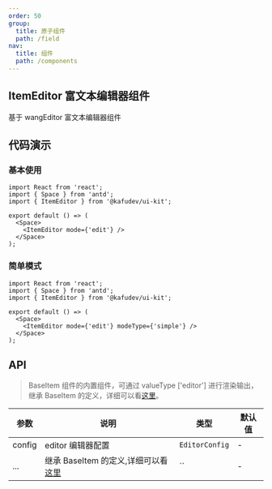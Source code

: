 ```yaml
---
order: 50
group:
  title: 原子组件
  path: /field
nav:
  title: 组件
  path: /components
---
```


## ItemEditor 富文本编辑器组件

基于 wangEditor 富文本编辑器组件

## 代码演示

### 基本使用

```tsx
import React from 'react';
import { Space } from 'antd';
import { ItemEditor } from '@kafudev/ui-kit';

export default () => (
  <Space>
    <ItemEditor mode={'edit'} />
  </Space>
);
```

### 简单模式

```tsx
import React from 'react';
import { Space } from 'antd';
import { ItemEditor } from '@kafudev/ui-kit';

export default () => (
  <Space>
    <ItemEditor mode={'edit'} modeType={'simple'} />
  </Space>
);
```

## API

> BaseItem 组件的内置组件，可通过 valueType ['editor'] 进行渲染输出，继承 BaseItem 的定义，详细可以看[这里](/components/base-item)。

| 参数   | 说明                                                         | 类型           | 默认值 |
| ------ | ------------------------------------------------------------ | -------------- | ------ |
| config | editor 编辑器配置                                            | `EditorConfig` | -      |
| ...    | 继承 BaseItem 的定义,详细可以看[这里](/components/base-item) | ``             | -      |
